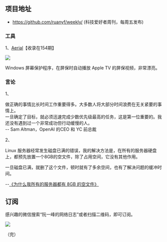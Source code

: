 ## 项目地址
- https://github.com/ruanyf/weekly/ (科技爱好者周刊，每周五发布)  

### 工具

1、[Aerial](https://github.com/OrangeJedi/Aerial)【收录在154期】  

![](https://cdn.beekka.com/blogimg/asset/202103/bg2021032602.jpg)

Windows 屏幕保护程序，在屏保时自动播放 Apple TV 的屏保视频，非常漂亮。

### 言论

1、  

做正确的事情比长时间工作重要得多。大多数人将大部分时间浪费在无关紧要的事情上。  
一旦确定了目标，就必须迅速完成少数优先级最高的任务，这是第一位重要的。我还没有遇到过一个非常成功但行动缓慢的人。  
-- Sam Altman，OpenAI 的CEO 和 YC 前总裁  

2、

Linux 服务器经常发生磁盘已满的错误，我的解决方法是，在所有的服务器硬盘上，都预先放置一个8GB的空文件，除了占用空间，它没有其他作用。

一旦磁盘已满，就删了这个文件，顿时就有了多余空间，也有了解决问题的缓冲时间。

--[《为什么我所有的服务器都有 8GB 的空文件》](https://brianschrader.com/archive/why-all-my-servers-have-an-8gb-empty-file/)

## 订阅

感兴趣的微信搜索“阮一峰的网络日志”或者扫描二维码，即可订阅。

![](https://cdn.beekka.com/blogimg/asset/202103/bg2021030402.jpg)

（完）
